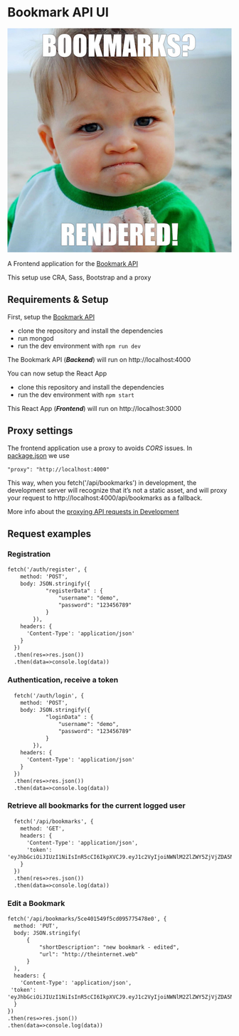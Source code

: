 # Bookmark API UI

![success](./success.jpg)

A Frontend application for the [Bookmark API](https://github.com/DCI-fbw11/bookmark-api)

This setup use CRA, Sass, Bootstrap and a proxy

## Requirements & Setup

First, setup the [Bookmark API](https://github.com/DCI-fbw11/bookmark-api#getting-started)

- clone the repository and install the dependencies
- run mongod
- run the dev environment with
  `npm run dev`

The Bookmark API (**_Backend_**) will run on http://localhost:4000

You can now setup the React App

- clone this repository and install the dependencies
- run the dev environment with
  `npm start`

This React App (**_Frontend_**) will run on http://localhost:3000

## Proxy settings

The frontend application use a proxy to avoids _CORS_ issues.
In [package.json](package.json) we use

```
"proxy": "http://localhost:4000"
```

This way, when you fetch('/api/bookmarks') in development, the development server will recognize that it’s not a static asset, and will proxy your request to http://localhost:4000/api/bookmarks as a fallback.

More info about the [proxying API requests in Development](https://facebook.github.io/create-react-app/docs/proxying-api-requests-in-development)

## Request examples

### Registration

```
fetch('/auth/register', {
    method: 'POST',
    body: JSON.stringify({
            "registerData" : {
                "username": "demo",
                "password": "123456789"
            }
        }),
    headers: {
      'Content-Type': 'application/json'
    }
  })
  .then(res=>res.json())
  .then(data=>console.log(data))

```

### Authentication, receive a token

```
  fetch('/auth/login', {
    method: 'POST',
    body: JSON.stringify({
            "loginData" : {
                "username": "demo",
                "password": "123456789"
            }
        }),
    headers: {
      'Content-Type': 'application/json'
    }
  })
  .then(res=>res.json())
  .then(data=>console.log(data))

```

### Retrieve all bookmarks for the current logged user

```
  fetch('/api/bookmarks', {
    method: 'GET',
    headers: {
      'Content-Type': 'application/json',
      'token': 'eyJhbGciOiJIUzI1NiIsInR5cCI6IkpXVCJ9.eyJ1c2VyIjoiNWNlM2ZlZWY5ZjVjZDA5NTc3NTQ3OGRmIiwiaWF0IjoxNTU4NDQ2Mjg3LCJleHAiOjE1NTg0NDk4ODd9.vHUIgkPrMcgzgu55GJV3LgufAgpAnWbMHGjcWc_guMU'
    }
  })
  .then(res=>res.json())
  .then(data=>console.log(data))
```

### Edit a Bookmark

```
fetch('/api/bookmarks/5ce401549f5cd095775478e0', {
  method: 'PUT',
  body: JSON.stringify(
      {
          "shortDescription": "new bookmark - edited",
          "url": "http://theinternet.web"
      }
  ),
  headers: {
    'Content-Type': 'application/json',
 'token': 'eyJhbGciOiJIUzI1NiIsInR5cCI6IkpXVCJ9.eyJ1c2VyIjoiNWNlM2ZlZWY5ZjVjZDA5NTc3NTQ3OGRmIiwiaWF0IjoxNTU4NDQ2Mjg3LCJleHAiOjE1NTg0NDk4ODd9.vHUIgkPrMcgzgu55GJV3LgufAgpAnWbMHGjcWc_guMU'
  }
})
.then(res=>res.json())
.then(data=>console.log(data))
```
